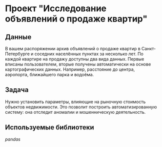 # Проект "Исследование объявлений о продаже квартир"


## Данные

В вашем распоряжении архив объявлений о продаже квартир в Санкт-Петербурге и соседних населённых пунктах за несколько лет. 
По каждой квартире на продажу доступны два вида данных. 
Первые вписаны пользователем, вторые получены автоматически на основе картографических данных. 
Например, расстояние до центра, аэропорта, ближайшего парка и водоёма.


## Задача

Нужно установить параметры, влияющие на рыночную стоимость объектов недвижимости. 
Это позволит построить автоматизированную систему: она отследит аномалии и мошенническую деятельность.


## Используемые библиотеки
*pandas*
